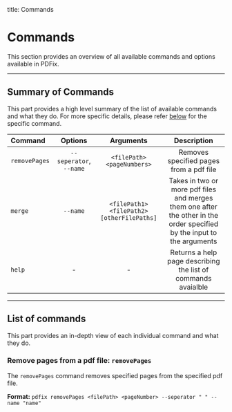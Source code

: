 <frontmatter>
  title: Commands
</frontmatter>

<br>

# Commands

This section provides an overview of all available commands and options available in PDFix.

---

## Summary of Commands

This part provides a high level summary of the list of available commands and what they do. For more specific details, please refer [below](#list-of-commands) for the specific command.

<center>

| Command       |         Options         |                 Arguments                  |                                                       Description                                                       |
| :------------ | :---------------------: | :----------------------------------------: | :---------------------------------------------------------------------------------------------------------------------: |
| `removePages` | `--seperator`, `--name` |         `<filePath> <pageNumbers>`         |                                         Removes specified pages from a pdf file                                         |
| `merge`       |        `--name`         | `<filePath1> <filePath2> [otherFilePaths]` | Takes in two or more pdf files and merges them one after the other in the order specified by the input to the arguments |
| `help`        |            -            |                     -                      |                              Returns a help page describing the list of commands avaialble                              |

</center>

---

## List of commands

This part provides an in-depth view of each individual command and what they do.

### Remove pages from a pdf file: `removePages`

The `removePages` command removes specified pages from the specified pdf file.

<box type="definition" light>

**Format:** `pdfix removePages <filePath> <pageNumber> --seperator " " --name "name"`

</box>
